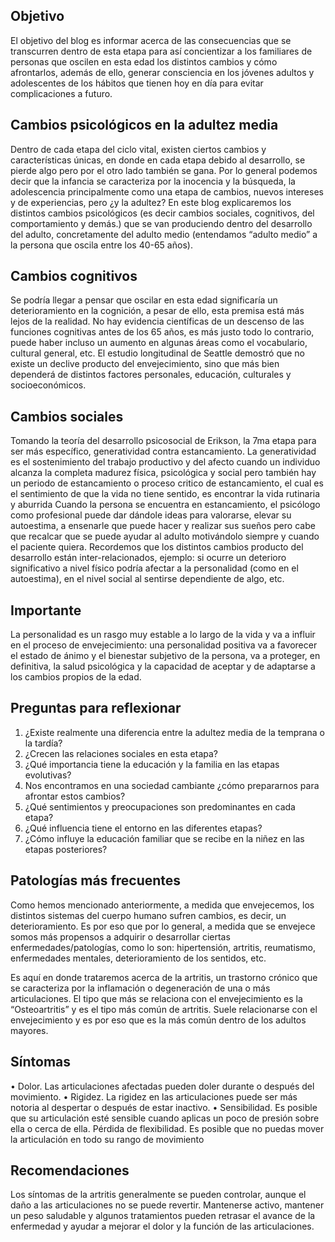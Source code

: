 ## Objetivo
El objetivo del blog es informar acerca de las consecuencias que se transcurren dentro de esta etapa para así concientizar a los familiares de personas que oscilen en esta edad los distintos cambios y cómo afrontarlos, además de ello, generar consciencia en los jóvenes adultos y adolescentes de los hábitos que tienen hoy en día para evitar complicaciones a futuro.
## Cambios psicológicos en la adultez media 
Dentro de cada etapa del ciclo vital, existen ciertos cambios y características únicas, en donde en cada etapa debido al desarrollo, se pierde algo pero por el otro lado también se gana. Por lo general podemos decir que la infancia se caracteriza por la inocencia y la búsqueda, la adolescencia principalmente como una etapa de cambios, nuevos intereses y de experiencias, pero ¿y la adultez? 
En este blog explicaremos los distintos cambios psicológicos (es decir cambios sociales, cognitivos, del comportamiento y demás.) que se van produciendo dentro del desarrollo del adulto, concretamente del adulto medio (entendamos “adulto medio” a la persona que oscila entre los 40-65 años). 
## Cambios cognitivos
Se podría llegar a pensar que oscilar en esta edad significaría un deterioramiento en la cognición, a pesar de ello, esta premisa está más lejos de la realidad. No hay evidencia científicas de un descenso de las funciones cognitivas antes de los 65 años, es más justo todo lo contrario, puede haber incluso un aumento en algunas áreas como el vocabulario, cultural general, etc. El estudio longitudinal de Seattle demostró que no existe un declive producto del envejecimiento, sino que más bien dependerá de distintos factores personales, educación, culturales y socioeconómicos.
## Cambios sociales
Tomando la teoría del desarrollo psicosocial de Erikson, la 7ma etapa para ser más específico, generatividad contra estancamiento. La generatividad es el sostenimiento del trabajo productivo y del afecto cuando un individuo alcanza la completa madurez física, psicológica y social pero también hay un periodo de estancamiento o proceso critico de estancamiento, el cual es el sentimiento de que la vida no tiene sentido, es encontrar la vida rutinaria y aburrida
Cuando la persona se encuentra en estancamiento, el psicólogo como profesional puede dar dándole ideas para valorarse, elevar su autoestima, a ensenarle que puede hacer y realizar sus sueños pero cabe que recalcar que se puede ayudar al adulto motivándolo siempre y cuando el paciente quiera.
Recordemos que los distintos cambios producto del desarrollo están inter-relacionados, ejemplo: si ocurre un deterioro significativo a nivel físico podría afectar a la personalidad (como en el autoestima), en el nivel social al sentirse dependiente de algo, etc.
## Importante
La personalidad es un rasgo muy estable a lo largo de la vida y va a influir en el proceso de envejecimiento: una personalidad positiva va a favorecer el estado de ánimo y el bienestar subjetivo de la persona, va a proteger, en definitiva, la salud psicológica y la capacidad de aceptar y de adaptarse a los cambios propios de la edad.

## Preguntas para reflexionar 
1.	¿Existe realmente una diferencia entre la adultez media de la temprana o la tardía? 
2.	¿Crecen las relaciones sociales en esta etapa?
3.	¿Qué importancia tiene la educación y la familia en las etapas evolutivas?
4.	Nos encontramos en una sociedad cambiante ¿cómo prepararnos para afrontar estos cambios?
5.	¿Qué sentimientos y preocupaciones son predominantes en cada etapa?
6.	¿Qué influencia tiene el entorno en las diferentes etapas?
7.	¿Cómo influye la educación familiar que se recibe en la niñez en las etapas posteriores?

## Patologías más frecuentes
Como hemos mencionado anteriormente, a medida que envejecemos, los distintos sistemas del cuerpo humano sufren cambios, es decir, un deterioramiento. Es por eso que por lo general, a medida que se envejece somos más propensos a adquirir o desarrollar ciertas enfermedades/patologías, como lo son: hipertensión, artritis, reumatismo, enfermedades mentales, deterioramiento de los sentidos, etc.

Es aquí en donde trataremos acerca de la artritis, un trastorno crónico que se caracteriza por la inflamación o degeneración de una o más articulaciones. El tipo que más se relaciona con el envejecimiento es la “Osteoartritis” y es el tipo más común de artritis. Suele relacionarse con el envejecimiento y es por eso que es la más común dentro de los adultos mayores.

## Síntomas

•	Dolor. Las articulaciones afectadas pueden doler durante o después del movimiento.
•	Rigidez. La rigidez en las articulaciones puede ser más notoria al despertar o después de estar inactivo.
•	Sensibilidad. Es posible que su articulación esté sensible cuando aplicas un poco de presión sobre ella o cerca de ella.
Pérdida de flexibilidad. Es posible que no puedas mover la articulación en todo su rango de movimiento 

## Recomendaciones
Los síntomas de la artritis generalmente se pueden controlar, aunque el daño a las articulaciones no se puede revertir. Mantenerse activo, mantener un peso saludable y algunos tratamientos pueden retrasar el avance de la enfermedad y ayudar a mejorar el dolor y la función de las articulaciones.

